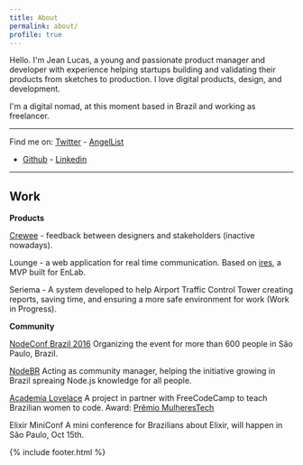 ```yaml
---
title: About
permalink: about/
profile: true
---
```


Hello.
I'm Jean Lucas, a young and passionate product manager and developer with experience
helping startups building and validating their products from sketches to production.
I love digital products, design, and development.

I'm a digital nomad, at this moment based in Brazil and working as freelancer.

---

Find me on:
[Twitter](https://twitter.com/aleattorium) - [AngelList](https://angel.co/aleattorium)
 - [Github](https://github.com/jeanleonino) - [Linkedin](https://www.linkedin.com/in/jeanlucaslima)

---

## Work

**Products**

[Crewee](https://angel.co/crewee) - feedback between designers and stakeholders
(inactive nowadays).

Lounge - a web application for real time communication. Based on [ires](https://ires.development.pagefrontapp.com/),
a MVP built for EnLab.

Seriema - A system developed to help Airport Traffic Control Tower creating
reports, saving time, and ensuring a more safe environment for work (Work in
Progress).


**Community**

[NodeConf Brazil 2016](https://github.com/nodebr/nodeconfbr)
Organizing the event for more than 600 people in São Paulo, Brazil.

[NodeBR](https://www.facebook.com/brnode/?fref=ts)
Acting as community manager, helping the initiative growing in Brazil spreaing
Node.js knowledge for all people.

[Academia Lovelace](https://www.facebook.com/academialovelace/?fref=ts)
A project in partner with FreeCodeCamp to teach Brazilian women to code.
Award: [Prêmio MulheresTech](http://mulherestechemsampa.com.br/184-2/)

Elixir MiniConf
A mini conference for Brazilians about Elixir, will happen in São Paulo, Oct 15th.


{% include footer.html %}
